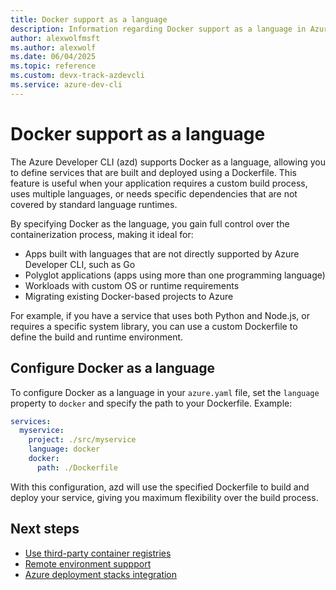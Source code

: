 ```yaml
---
title: Docker support as a language
description: Information regarding Docker support as a language in Azure Developer CLI, including an overview, use cases, and configuration example.
author: alexwolfmsft
ms.author: alexwolf
ms.date: 06/04/2025
ms.topic: reference
ms.custom: devx-track-azdevcli
ms.service: azure-dev-cli
---
```


# Docker support as a language

The Azure Developer CLI (azd) supports Docker as a language, allowing you to define services that are built and deployed using a Dockerfile. This feature is useful when your application requires a custom build process, uses multiple languages, or needs specific dependencies that are not covered by standard language runtimes.

By specifying Docker as the language, you gain full control over the containerization process, making it ideal for:
- Apps built with languages that are not directly supported by Azure Developer CLI, such as Go
- Polyglot applications (apps using more than one programming language)
- Workloads with custom OS or runtime requirements
- Migrating existing Docker-based projects to Azure

For example, if you have a service that uses both Python and Node.js, or requires a specific system library, you can use a custom Dockerfile to define the build and runtime environment.

## Configure Docker as a language

To configure Docker as a language in your `azure.yaml` file, set the `language` property to `docker` and specify the path to your Dockerfile. Example:

```yaml
services:
  myservice:
    project: ./src/myservice
    language: docker
    docker:
      path: ./Dockerfile
```

With this configuration, azd will use the specified Dockerfile to build and deploy your service, giving you maximum flexibility over the build process.

## Next steps

- [Use third-party container registries](/azure/developer/azure-developer-cli/use-external-registry)
- [Remote environment suppport](/azure/developer/azure-developer-cli/remote-environments-support)
- [Azure deployment stacks integration](/azure/developer/azure-developer-cli/azure-deployment-stacks-integration)
